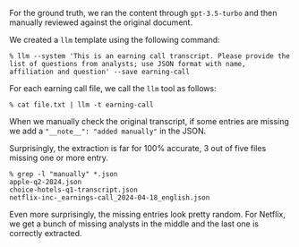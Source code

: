 For the ground truth, we ran the content through `gpt-3.5-turbo` and then manually reviewed against the original document.


We created a `llm` template using the following command:

```
% llm --system 'This is an earning call transcript. Please provide the list of questions from analysts; use JSON format with name, affiliation and question' --save earning-call
```

For each earning call file, we call the `llm` tool as follows:
```
% cat file.txt | llm -t earning-call
```

When we manually check the original transcript, if some entries are missing we add a `"__note__": "added manually"` in the JSON.

Surprisingly, the extraction is far for 100% accurate, 3 out of five files missing one or more entry.
```
% grep -l "manually" *.json
apple-q2-2024.json
choice-hotels-q1-transcript.json
netflix-inc-_earnings-call_2024-04-18_english.json
```

Even more surprisingly, the missing entries look pretty random. For Netflix, we get a bunch of missing analysts in the middle and the last one is correctly extracted.

